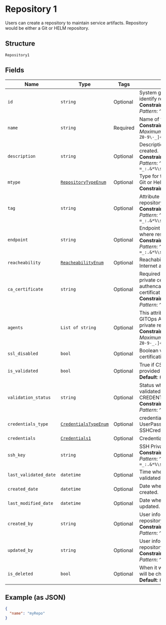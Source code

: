 
# Repository 1

Users can create a repository to maintain service artifacts. Repository would be either a Git or HELM repository.

## Structure

`Repository1`

## Fields

| Name | Type | Tags | Description |
|  --- | --- | --- | --- |
| `id` | `string` | Optional | System generated unique identifier to identify repository uniquely.<br>**Constraints**: *Maximum Length*: `64`, *Pattern*: `^[a-zA-Z0-9\-_]+$` |
| `name` | `string` | Required | Name of the repository to be created.<br>**Constraints**: *Minimum Length*: `1`, *Maximum Length*: `64`, *Pattern*: `^[a-zA-Z0-9\-_]+$` |
| `description` | `string` | Optional | Description of the repository being created.<br>**Constraints**: *Maximum Length*: `500`, *Pattern*: `^[a-zA-Z0-9?$@#()\[\]'!,+\-=_:.&*%\s\/]+$` |
| `mtype` | [`RepositoryTypeEnum`](../../doc/models/repository-type-enum-1.md) | Optional | Type for the repository which can be Git or Helm.<br>**Constraints**: *Maximum Length*: `20` |
| `tag` | `string` | Optional | Attribute which can be used to tag a repository.<br>**Constraints**: *Maximum Length*: `500`, *Pattern*: `^[a-zA-Z0-9?$@#()\[\]'!,+\-=_:.&*%\s\/]+$` |
| `endpoint` | `string` | Optional | Endpoint URL for the repository from where resources needs to be fetched.<br>**Constraints**: *Maximum Length*: `500`, *Pattern*: `^[a-zA-Z0-9?$@#()\[\]!,+\-=_:.&*%\s\/]+$` |
| `reacheability` | [`ReacheabilityEnum`](../../doc/models/reacheability-enum.md) | Optional | Reachability can be of two types, Internet and Private Network. |
| `ca_certificate` | `string` | Optional | Required if your repository uses a private certificate authencation.Please provide ur CA certificat in PEM format.<br>**Constraints**: *Maximum Length*: `32`, *Pattern*: `^[a-zA-Z0-9-_.]+$` |
| `agents` | `List of string` | Optional | This attribute can be used to specify GITOps Agent to fetch details from private repository.<br>**Constraints**: *Maximum Items*: `10000`, *Maximum Length*: `32`, *Pattern*: `^[a-zA-Z0-9-_.]+$` |
| `ssl_disabled` | `bool` | Optional | Boolean value to check the SSL certification. |
| `is_validated` | `bool` | Optional | True if CSP is validated using provided credential, false otherwise.<br>**Default**: `False` |
| `validation_status` | `string` | Optional | Status when the repository is validated eg: CREDENTIAL_VALIDATION_SUCCESS.<br>**Constraints**: *Maximum Length*: `32`, *Pattern*: `^[a-zA-Z0-9-_.]+$` |
| `credentials_type` | [`CredentialsTypeEnum`](../../doc/models/credentials-type-enum.md) | Optional | credentialsType can be of two types, UserPassCredentials and SSHCredentials. |
| `credentials` | [`Credentials1`](../../doc/models/credentials-1.md) | Optional | Credentials of a repository. |
| `ssh_key` | `string` | Optional | SSH Private Key in PEM format<br>**Constraints**: *Maximum Length*: `10000`, *Pattern*: `^[a-zA-Z0-9?$@#()\[\]!,+\-=_:.&*%\s]+$` |
| `last_validated_date` | `datetime` | Optional | Time when the repository was validated. |
| `created_date` | `datetime` | Optional | Date when the repository was created. |
| `last_modified_date` | `datetime` | Optional | Date when the repository was updated. |
| `created_by` | `string` | Optional | User information by whom the repository was created.<br>**Constraints**: *Maximum Length*: `32`, *Pattern*: `^[a-zA-Z0-9\-_]+$` |
| `updated_by` | `string` | Optional | User information by whom the repository was updated.<br>**Constraints**: *Maximum Length*: `32`, *Pattern*: `^[a-zA-Z0-9\-_]+$` |
| `is_deleted` | `bool` | Optional | When it will be soft deleted, status will be changed<br>**Default**: `False` |

## Example (as JSON)

```json
{
  "name": "myRepo"
}
```

